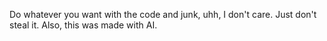 Do whatever you want with the code and junk, uhh, I don't care. Just don't steal it.
Also, this was made with AI.
